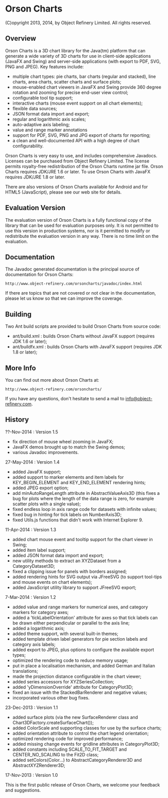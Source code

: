 Orson Charts
============

(C)opyright 2013, 2014, by Object Refinery Limited.  All rights reserved.


Overview
--------
Orson Charts is a 3D chart library for the Java(tm) platform that can generate a wide variety of 3D charts for use in client-side applications (JavaFX and Swing) and server-side applications (with export to PDF, SVG, PNG and JPEG). Key features include:

- multiple chart types: pie charts, bar charts (regular and stacked), line charts, area charts, scatter charts and surface plots;
- mouse-enabled chart viewers in JavaFX and Swing provide 360 degree rotation and zooming for precise end-user view control;
- configurable tool tip support;
- interactive charts (mouse event support on all chart elements);
- flexible data sources; 
- JSON format data import and export;
- regular and logarithmic axis scales;
- auto-adaptive axis labeling;
- value and range marker annotations
- support for PDF, SVG, PNG and JPG export of charts for reporting;
- a clean and well-documented API with a high degree of chart configurability.

Orson Charts is very easy to use, and includes comprehensive Javadocs.  Licenses can be purchased from Object Refinery Limited.  The license permits royalty-free redistribution of the Orson Charts runtime jar file.  Orson Charts requires JDK/JRE 1.6 or later.  To use Orson Charts with JavaFX requires JDK/JRE 1.8 or later.

There are also versions of Orson Charts available for Android and for HTML5 (JavaScript), please see our web site for details.


Evaluation Version
------------------
The evaluation version of Orson Charts is a fully functional copy of the library that can be used for evaluation purposes only.  It is not permitted to use this version in production systems, nor is it permitted to modify or redistribute the evaluation version in any way.  There is no time limit on the evaluation.


Documentation
-------------
The Javadoc generated documentation is the principal source of documentation for Orson Charts:

    http://www.object-refinery.com/orsoncharts/javadoc/index.html

If there are topics that are not covered or not clear in the documentation, please let us know so that we can improve the coverage.


Building
--------
Two Ant build scripts are provided to build Orson Charts from source code:

- ant/build.xml : builds Orson Charts without JavaFX support (requires JDK 1.6 or later);
- ant/buildfx.xml : builds Orson Charts with JavaFX support (requires JDK 1.8 or later);


More Info
---------
You can find out more about Orson Charts at:

    http://www.object-refinery.com/orsoncharts/

If you have any questions, don't hesitate to send a mail to info@object-refinery.com.


History
-------

??-Nov-2014 : Version 1.5

- fix direction of mouse wheel zooming in JavaFX;
- JavaFX demos brought up to match the Swing demos;
- various Javadoc improvements.


27-May-2014 : Version 1.4

- added JavaFX support;
- added support to marker elements and item labels for KEY_BEGIN_ELEMENT and KEY_END_ELEMENT rendering hints;
- added JPEG export option;
- add minAutoRangeLength attribute in AbstractValueAxis3D (this fixes a bug for plots where the length of the data range is zero, for example scatter plots with a single value);
- fixed endless loop in axis range code for datasets with infinite values;
- fixed bug in hinting for tick labels on NumberAxis3D;
- fixed Utils.js functions that didn't work with Internet Explorer 9.


11-Apr-2014 : Version 1.3

- added chart mouse event and tooltip support for the chart viewer in Swing;
- added item label support;
- added JSON format data import and export;
- new utility methods to extract an XYZDataset from a CategoryDataset3D;
- fixed a clipping issue for panels with borders assigned;
- added rendering hints for SVG output via JFreeSVG (to support tool-tips 
and mouse events on chart elements);
- added JavaScript utility library to support JFreeSVG export;


7-Mar-2014 : Version 1.2

- added value and range markers for numerical axes, and category markers for category axes;
- added a 'tickLabelOrientation' attribute for axes so that tick labels can be drawn either perpendicular or parallel to the axis line;
- added a logarithmic axis;
- added theme support, with several built-in themes;
- added template driven label generators for pie section labels and category axis labels;
- added export to JPEG, plus options to configure the available export types;
- optimized the rendering code to reduce memory usage;
- put in place a localisation mechanism, and added German and Italian translations;
- made the projection distance configurable in the chart viewer;
- added series accessors for XYZSeriesCollection;
- added 'yDimensionOverride' attribute for CategoryPlot3D;
- fixed an issue with the StackedBarRenderer and negative values;
- incorporated various other bug fixes.


23-Dec-2013 : Version 1.1

- added surface plots (via the new SurfaceRenderer class and Chart3DFactory.createSurfaceChart());
- added ColorScale and supporting classes for use by the surface charts;
- added orientation attribute to control the chart legend orientation;
- optimized rendering code for improved performance;
- added missing change events for gridline attributes in CategoryPlot3D;
- added constants including SCALE_TO_FIT_TARGET and CENTER_NO_SCALING to the Fit2D class;
- added setColors(Color...) to AbstractCategoryRenderer3D and AbstractXYZRenderer3D;


17-Nov-2013 : Version 1.0

This is the first public release of Orson Charts, we welcome your feedback and suggestions.
